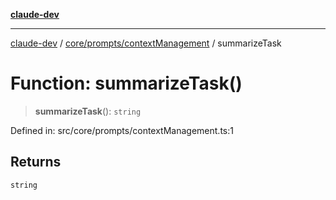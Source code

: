 [**claude-dev**](../../../../README.md)

***

[claude-dev](../../../../README.md) / [core/prompts/contextManagement](../README.md) / summarizeTask

# Function: summarizeTask()

> **summarizeTask**(): `string`

Defined in: src/core/prompts/contextManagement.ts:1

## Returns

`string`

